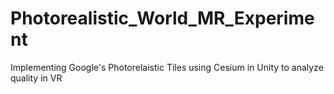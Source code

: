 # Photorealistic_World_MR_Experiment
Implementing Google's Photorelaistic Tiles using Cesium in Unity to analyze quality in VR
